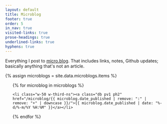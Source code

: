 ```yaml
---
layout: default
title: Microblog
footer: true
order: 5
in_nav: true
visited-links: true
prose-headings: true
underlined-links: true
hyphens: true
---
```


Everything I post to [micro.blog](https://micro.blog). That includes links, notes, Github updates; basically anything that's not an article.

{% assign microblogs = site.data.microblogs.items %}

<ul class="flex flex-wrap f6 list pa0">

{% for microblog in microblogs %}

	<li class="w-50 w-third-ns"><a class="db pv1 ph2" href="/microblog/{{ microblog.date_published | remove: ":" | remove: "+" | downcase }}/">{{ microblog.date_published | date: "%-d/%-m/%Y %H:%M" }}</a></li>

{% endfor %}

</ul>
